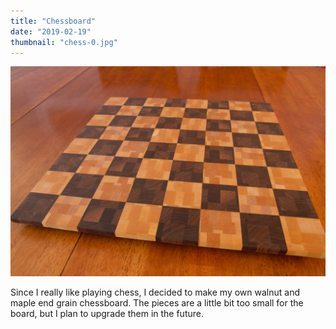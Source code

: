 ```yaml
---
title: "Chessboard"
date: "2019-02-19"
thumbnail: "chess-0.jpg"
---
```


![Chessboard picture](chess-1.jpg)

Since I really like playing chess, I decided to make my own walnut and maple end grain chessboard. The pieces are a little bit too small for the board, but I plan to upgrade them in the future.